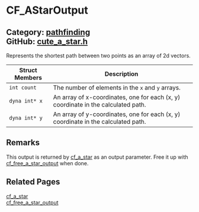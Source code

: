 [](../header.md ':include')

# CF_AStarOutput

Category: [pathfinding](/api_reference?id=pathfinding)  
GitHub: [cute_a_star.h](https://github.com/RandyGaul/cute_framework/blob/master/include/cute_a_star.h)  
---

Represents the shortest path between two points as an array of 2d vectors.

Struct Members | Description
--- | ---
`int count` | The number of elements in the `x` and `y` arrays.
`dyna int* x` | An array of x-coordinates, one for each (x, y) coordinate in the calculated path.
`dyna int* y` | An array of y-coordinates, one for each (x, y) coordinate in the calculated path.

## Remarks

This output is returned by [cf_a_star](/pathfinding/cf_a_star.md) as an output parameter. Free it up with [cf_free_a_star_output](/pathfinding/cf_free_a_star_output.md) when done.

## Related Pages

[cf_a_star](/pathfinding/cf_a_star.md)  
[cf_free_a_star_output](/pathfinding/cf_free_a_star_output.md)  
